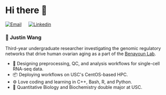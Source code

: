 # Hi there 👋

[![Email](https://img.shields.io/badge/Email-zwang474%40usc.edu-blue?logo=maildotru&logoColor=white&labelColor=344e41&color=ffffff)](zwang474@usc.edu)
&emsp;
[![Linkedin](https://img.shields.io/badge/Linkedin-Justin%20Wang-blue?logo=linkedin&labelColor=0077b5&color=ffffff)](www.linkedin.com/in/justin-wangg)

### 🤖 Justin Wang
Third-year undergraduate researcher investigating the genomic regulatory networks that drive human ovarian aging as a part of the [Benayoun Lab](https://gero.usc.edu/labs/benayounlab/). 
- 🧬 Designing preprocessing, QC, and analysis workflows for single-cell RNA-seq data.
- 📦 Deploying workflows on USC's CentOS-based HPC.
- ⚙️ Love coding and learning in C++, Bash, R, and Python.
- 🧪 Quantitative Biology and Biochemistry double major at USC.
